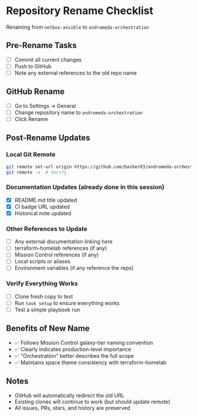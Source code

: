 # Repository Rename Checklist

Renaming from `netbox-ansible` to `andromeda-orchestration`

## Pre-Rename Tasks
- [ ] Commit all current changes
- [ ] Push to GitHub
- [ ] Note any external references to the old repo name

## GitHub Rename
- [ ] Go to Settings → General
- [ ] Change repository name to `andromeda-orchestration`
- [ ] Click Rename

## Post-Rename Updates

### Local Git Remote
```bash
git remote set-url origin https://github.com/basher83/andromeda-orchestration.git
git remote -v  # Verify
```

### Documentation Updates (already done in this session)
- [x] README.md title updated
- [x] CI badge URL updated
- [x] Historical note updated

### Other References to Update
- [ ] Any external documentation linking here
- [ ] terraform-homelab references (if any)
- [ ] Mission Control references (if any)
- [ ] Local scripts or aliases
- [ ] Environment variables (if any reference the repo)

### Verify Everything Works
- [ ] Clone fresh copy to test
- [ ] Run `task setup` to ensure everything works
- [ ] Test a simple playbook run

## Benefits of New Name
- ✅ Follows Mission Control galaxy-tier naming convention
- ✅ Clearly indicates production-level importance
- ✅ "Orchestration" better describes the full scope
- ✅ Maintains space theme consistency with terraform-homelab

## Notes
- GitHub will automatically redirect the old URL
- Existing clones will continue to work (but should update remote)
- All issues, PRs, stars, and history are preserved